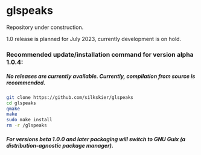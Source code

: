# glspeaks
Repository under construction.

1.0 release is planned for July 2023, currently development is on hold.

### Recommended update/installation command for version alpha 1.0.4:
##### No releases are currently available. Currently, compilation from source is recommended.
<!--```bash
wget https://github.com/silkskier/glspeaks/releases/download/v1.0.4-alpha/glspeaks-alpha-1.0.4_installer.sh && chmod +x ./glspeaks-alpha-1.0.4_installer.sh && ./glspeaks-alpha-1.0.4_installer.sh
```-->
```bash
git clone https://github.com/silkskier/glspeaks
cd glspeaks
qmake
make
sudo make install
rm -r /glspeaks
```
##### For versions beta 1.0.0 and later packaging will switch to GNU Guix (a distribution-agnostic package manager).
